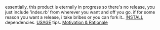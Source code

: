 essentially, this product is eternally in progress so there's no release, you just include 'index.rb' from wherever you want and off you go. if for some reason you want a release, i take bribes or you can fork it.. [INSTALL](INSTALL.sh) dependencies. [USAGE](USAGE.md) tips. [Motivation & Rationale](LINKS.md)
